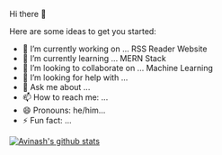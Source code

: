 Hi there 👋

Here are some ideas to get you started:

- 🔭 I’m currently working on ... RSS Reader Website
- 🌱 I’m currently learning ... MERN Stack
- 👯 I’m looking to collaborate on ... Machine Learning
- 🤔 I’m looking for help with ...
- 💬 Ask me about ...
- 📫 How to reach me: ...
- 😄 Pronouns: he/him...
- ⚡ Fun fact: ...

[![Avinash's github stats](https://github-readme-stats.vercel.app/api?username=avinash-pandeyanf&count_private=true&show_icons=true&theme=radical&hide_rank=false)](https://github.com/anuraghazra/github-readme-stats)
